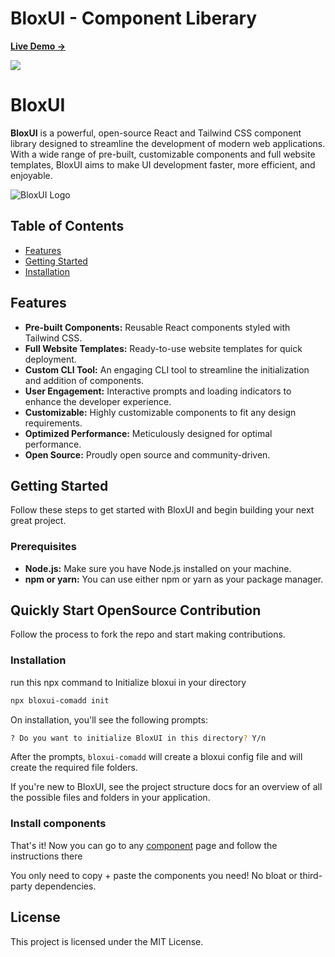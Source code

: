 # BloxUI - Component Liberary

[**Live Demo →**](https://blox-doc.vercel.app)

[![](.github/Screenshot1.png)](https://blox-doc.vercel.app)

# BloxUI

**BloxUI** is a powerful, open-source React and Tailwind CSS component library designed to streamline the development of modern web applications. With a wide range of pre-built, customizable components and full website templates, BloxUI aims to make UI development faster, more efficient, and enjoyable.

![BloxUI Logo](https://youtu.be/9qlEKm2YQec)

## Table of Contents

- [Features](#features)
- [Getting Started](#getting-started)
- [Installation](#installation)

## Features

- **Pre-built Components:** Reusable React components styled with Tailwind CSS.
- **Full Website Templates:** Ready-to-use website templates for quick deployment.
- **Custom CLI Tool:** An engaging CLI tool to streamline the initialization and addition of components.
- **User Engagement:** Interactive prompts and loading indicators to enhance the developer experience.
- **Customizable:** Highly customizable components to fit any design requirements.
- **Optimized Performance:** Meticulously designed for optimal performance.
- **Open Source:** Proudly open source and community-driven.

## Getting Started

Follow these steps to get started with BloxUI and begin building your next great project.

### Prerequisites

- **Node.js:** Make sure you have Node.js installed on your machine.
- **npm or yarn:** You can use either npm or yarn as your package manager.

## Quickly Start OpenSource Contribution

Follow the process to fork the repo and start making contributions.

### Installation

run this npx command to Initialize bloxui in your directory

```bash copy title="terminal"
npx bloxui-comadd init
```

On installation, you'll see the following prompts:

```bash copy title="terminal"
? Do you want to initialize BloxUI in this directory? Y/n
```

After the prompts, `bloxui-comadd` will create a bloxui config file and will create the required file folders.

If you're new to BloxUI, see the project structure docs for an overview of all the possible files and folders in your application.

### Install components

That's it! Now you can go to any [component](/components) page and follow the instructions there

You only need to copy + paste the components you need! No bloat or third-party dependencies.

## License

This project is licensed under the MIT License.

